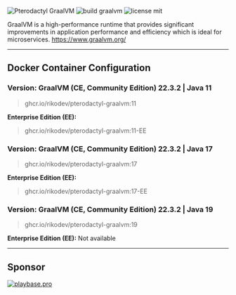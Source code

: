 ![Pterodactyl GraalVM](https://user-images.githubusercontent.com/18230443/209179431-6adf6e6c-09fd-4501-b420-90c5b1dd09e1.jpg)
![build graalvm](https://github.com/RikoDEV/pterodactyl-graalvm/actions/workflows/docker-image.yml/badge.svg)
![license mit](https://img.shields.io/badge/license-MIT-green)

GraalVM is a high-performance runtime that provides significant improvements in application performance and efficiency which is ideal for microservices. https://www.graalvm.org/

___

## Docker Container Configuration

### Version: GraalVM (CE, Community Edition) 22.3.2 | Java 11

> ghcr.io/rikodev/pterodactyl-graalvm:11

**Enterprise Edition (EE):**

> ghcr.io/rikodev/pterodactyl-graalvm:11-EE

### Version: GraalVM (CE, Community Edition) 22.3.2 | Java 17

> ghcr.io/rikodev/pterodactyl-graalvm:17

**Enterprise Edition (EE):**

> ghcr.io/rikodev/pterodactyl-graalvm:17-EE

### Version: GraalVM (CE, Community Edition) 22.3.2 | Java 19

> ghcr.io/rikodev/pterodactyl-graalvm:19

**Enterprise Edition (EE):** Not available

___

## Sponsor

[![playbase.pro](https://poszukaj.se/storage/branding/banner.jpg)](https://playbase.pro/en)
